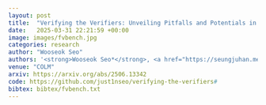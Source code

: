 ```yaml
---
layout: post
title:  "Verifying the Verifiers: Unveiling Pitfalls and Potentials in Fact Verifiers"
date:   2025-03-31 22:21:59 +00:00
image: images/fvbench.jpg
categories: research
author: "Wooseok Seo"
authors: '<strong>Wooseok Seo*</strong>, <a href="https://seungjuhan.me/">Seungju Han*</a>, <a href="https://jaehunjung.com/">Jaehun Jung</a>, <a href="https://bnewm0609.github.io/">Benjamin Newman</a>, <a href="https://sngwonlim.github.io/">Seungwon Lim</a>, <a href="https://seunbite.github.io/">Seungbeen Lee</a>, <a href="https://gloriaximinglu.github.io/">Ximing Lu</a>, <a href="https://yejinc.github.io/">Yejin Choi</a>, <a href="https://yj-yu.github.io/home/">Youngjae Yu</a>'
venue: "COLM"
arxiv: https://arxiv.org/abs/2506.13342
code: https://github.com/just1nseo/verifying-the-verifiers#
bibtex: bibtex/fvbench.txt
---
```


